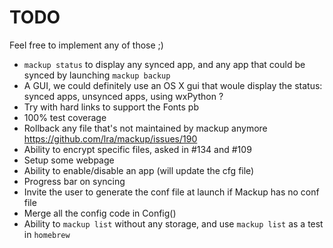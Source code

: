 # TODO

Feel free to implement any of those ;)

- `mackup status` to display any synced app, and any app that could be synced
  by launching `mackup backup`
- A GUI, we could definitely use an OS X gui that woule display the status:
  synced apps, unsynced apps, using wxPython ?
- Try with hard links to support the Fonts pb
- 100% test coverage
- Rollback any file that's not maintained by mackup anymore
  https://github.com/lra/mackup/issues/190
- Ability to encrypt specific files, asked in #134 and #109
- Setup some webpage
- Ability to enable/disable an app (will update the cfg file)
- Progress bar on syncing
- Invite the user to generate the conf file at launch if Mackup has no conf
  file
- Merge all the config code in Config()
- Ability to `mackup list` without any storage, and use `mackup list` as a test
  in `homebrew`
